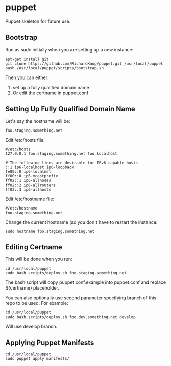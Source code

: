 puppet
======

Puppet skeleton for future use.

Bootstrap
---------

Run as sudo initially when you are setting up a new instance:

```
apt-get install git
git clone https://github.com/RichardKnop/puppet.git /usr/local/puppet
bash /usr/local/puppet/scripts/bootstrap.sh
```

Then you can either:
1. set up a fully qualified domain name
2. Or edit the certname in puppet.conf

Setting Up Fully Qualified Domain Name
--------------------------------------

Let's say the hostname will be:

```
foo.staging.something.net
```

Edit /etc/hosts file:

```
#/etc/hosts
127.0.0.1 foo.staging.something.net foo localhost

# The following lines are desirable for IPv6 capable hosts
::1 ip6-localhost ip6-loopback
fe00::0 ip6-localnet
ff00::0 ip6-mcastprefix
ff02::1 ip6-allnodes
ff02::2 ip6-allrouters
ff02::3 ip6-allhosts
```

Edit /etc/hostname file:

```
#/etc/hostname
foo.staging.something.net
```

Change the current hostname (so you don't have to restart the instance:

```
sudo hostname foo.staging.something.net
```

Editing Certname
----------------

This will be done when you run:

```
cd /usr/local/puppet
sudo bash scripts/deploy.sh foo.staging.something.net
```

The bash script will copy puppet.conf.example into puppet.conf and replace ${certname} placeholder.

You can also optionally use second parameter specifying branch of this repo to be used. For example:

```
cd /usr/local/puppet
sudo bash scripts/deploy.sh foo.dev.something.net develop
```

Will use develop branch.

Applying Puppet Manifests
-------------------------

```
cd /usr/local/puppet
sudo puppet apply manifests/
```